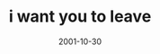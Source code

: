 ---
layout: base.njk
title : 'i want you to leave' 
view_title : 'i want you to leave' 
year : '2001' 
date : '2001-10-30' 
img_file : '../drawing/iwantyoutoleave.png' 
html_file : 'iwantyouto' 
next_html : 'amazingbirds.html' 
year_order : '235' 
permalink : "title/{{html_file}}.html"
---